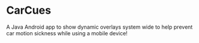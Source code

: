 # CarCues
A Java Android app to show dynamic overlays system wide to help prevent car motion sickness while using a mobile device!
